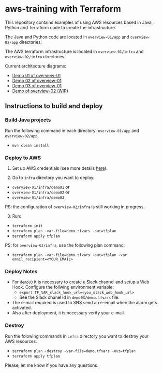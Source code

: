 # aws-training with Terraform

This repository contains examples of using AWS resources based in Java, Python and Terraform code to create the infrastructure.

The Java and Python code are located in `overview-01/app` and `overview-02/app` directories.

The AWS terraform infrastructure is located in `overview-01/infra` and `overview-02/infra` directories.

Current architecture diagrams:

- [Demo 01 of overview-01](docs/overview-01/TerraformOverview-v1.drawio.png)
- [Demo 02 of overview-01](docs/overview-01/TerraformOverview-v2.drawio.png)
- [Demo 03 of overview-01](docs/overview-01/TerraformOverview-v3.drawio.png)
- [Demo of overview-02 (WIP)](docs/ArchitectureDiagram.png)


## Instructions to build and deploy

### Build Java projects

Run the following command in each directory: `overview-01/app` and `overview-02/app`.

- `mvn clean install`

### Deploy to AWS

1. Set up AWS credentials (see more details [here](https://docs.aws.amazon.com/cli/latest/userguide/cli-configure-envvars.html)).

2. Go to `infra` directory you want to deploy.

- `overview-01/infra/demo01` or
- `overview-01/infra/demo02` or
- `overview-01/infra/demo03`

PS: the configuration of `overview-02/infra` is still working in progress.

3. Run:

- `terraform init`
- `terraform plan -var-file=demo.tfvars -out=tfplan`
- `terraform apply tfplan`

PS: for `overview-02/infra`, use the following plan command:

- `terraform plan -var-file=demo.tfvars -out=tfplan -var email_recipient=<YOUR_EMAIL>`

### Deploy Notes

- For `demo03` it is necessary to create a Slack channel and setup a Web Hook. Configure the follwing environment variable:
  - `export TF_VAR_slack_hook_url=<you_slack_web_hook_url>`
  - See the Slack chanel id in `demo03/demo.tfvars` file.
- The e-mail required is used to SNS send an e-email when the alarm gets activated.
- Also after deployment, it is necessary verify your e-mail.

### Destroy

Run the folowing commands in `infra` directory you want to destroy your AWS resources.

- `terraform plan -destroy -var-file=demo.tfvars -out=tfplan`
- `terraform apply tfplan`

Please, let me know if you have any questions.
